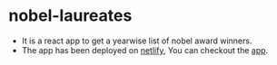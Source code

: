 # nobel-laureates

- It is a react app to get a yearwise list of nobel award winners.
- The app has been deployed on [netlify](https://www.netlify.com/), You can checkout the [app](https://nobel-laureates.netlify.app/).
